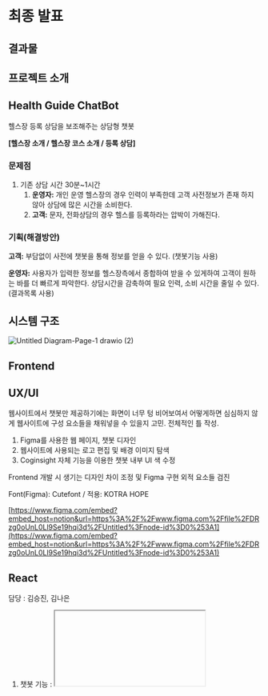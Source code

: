 # 최종 발표

## 결과물

## 프로젝트 소개

## Health Guide ChatBot

헬스장 등록 상담을 보조해주는 상담형 챗봇

**[헬스장 소개 / 헬스장 코스 소개 / 등록 상담]**

### 문제점

1. 기존 상담 시간 30분~1시간
    1. **운영자:** 개인 운영 헬스장의 경우 인력이 부족한데 고객 사전정보가 존재 하지 않아 상담에 많은 시간을 소비한다.
    2. **고객:** 문자, 전화상담의 경우 헬스를 등록하라는 압박이 가해진다.

### 기획(해결방안)

**고객:** 부담없이 사전에 챗봇을 통해 정보를 얻을 수 있다. (챗봇기능 사용)

**운영자:** 사용자가 입력한 정보를 헬스장측에서 종합하여 받을 수 있게하여 고객이 원하는 바를 더 빠르게 파악한다. 상담시간을 감축하여 필요 인력, 소비 시간을 줄일 수 있다. (결과목록 사용)

## 시스템 구조

![Untitled Diagram-Page-1 drawio (2)](https://user-images.githubusercontent.com/89952669/155075098-a746735a-35e3-4a12-9a68-9bda4ab28092.png)


## Frontend

## UX/UI

웹사이트에서 챗봇만 제공하기에는 화면이 너무 텅 비어보여서 어떻게하면 심심하지 않게 웹사이트에 구성 요소들을 채워넣을 수 있을지 고민. 전체적인 틀 작성.

1. Figma를 사용한 웹 페이지, 챗봇 디자인
2. 웹사이트에 사용되는 로고 편집 및 배경 이미지 탐색
3. Coginsight 자체 기능을 이용한 챗봇 내부 UI 색 수정

Frontend 개발 시 생기는 디자인 차이 조정 및 Figma 구현 외적 요소들 검진

Font(Figma): Cutefont / 적용: KOTRA HOPE

[https://www.figma.com/embed?embed_host=notion&url=https%3A%2F%2Fwww.figma.com%2Ffile%2FDRzg0oUnL0Ll9Se19hqi3d%2FUntitled%3Fnode-id%3D0%253A1](https://www.figma.com/embed?embed_host=notion&url=https%3A%2F%2Fwww.figma.com%2Ffile%2FDRzg0oUnL0Ll9Se19hqi3d%2FUntitled%3Fnode-id%3D0%253A1)

## React

담당 : 김승진, 김나은

1. 챗봇 기능 : <iframe> 태그 안에 챗봇 url을 넣어 웹에서 챗봇 기능을 사용 가능하게 구현
    
    ![Untitled](%E1%84%8E%E1%85%AC%E1%84%8C%E1%85%A9%E1%86%BC%20%E1%84%87%E1%85%A1%E1%86%AF%E1%84%91%207481b/Untitled%201.png)
    

1. 결과 목록 : coginsight안의 DB(esd)데이터들을 가져오기 위해 api 호출 (axios 사용)
    - api 호출시 header에 api-key 와 domain-id를 입력했는데 오류 발생
        - mindwareworks QnA로 문제해결
    - axios로 api 호출 시 vscode console 안에서는 데이터가 호출되는데 브라우저에서는
    CORS 오류로 데이터 호출에 문제 발생
        - CORS 오류 : 서로다른 출처간의 리소스 전달 할 때 발생
        - 프록시 서버 우회로 문제 해결
        

![Untitled](%E1%84%8E%E1%85%AC%E1%84%8C%E1%85%A9%E1%86%BC%20%E1%84%87%E1%85%A1%E1%86%AF%E1%84%91%207481b/Untitled%202.png)

1. 페이지네이션
    - 결과 목록에 데이터를 호출하면 모든 데이터들이 리스트로 출력되어 글자가 밖으로 넘치는 현상이 발생하여 페이지네이션을 추가함으로써 해결

![Untitled](%E1%84%8E%E1%85%AC%E1%84%8C%E1%85%A9%E1%86%BC%20%E1%84%87%E1%85%A1%E1%86%AF%E1%84%91%207481b/Untitled%203.png)

- 페이지네이션은 디자인 하기
- UI 다듬기

## Backend

## Monitering

## ChatBot
